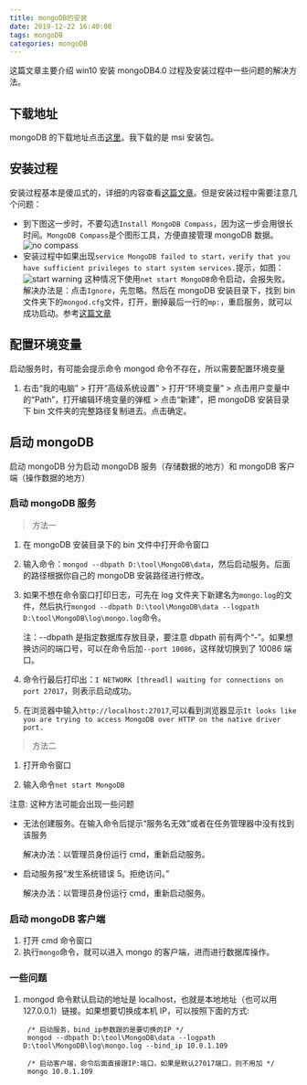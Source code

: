 ```yaml
---
title: mongoDB的安装
date: 2019-12-22 16:40:08
tags: mongoDB
categories: mongoDB
---
```


这篇文章主要介绍 win10 安装 mongoDB4.0 过程及安装过程中一些问题的解决方法。

<!-- more -->

## 下载地址

mongoDB 的下载地址点击[这里][1]。我下载的是 msi 安装包。

## 安装过程

安装过程基本是傻瓜式的，详细的内容查看[这篇文章][2]。但是安装过程中需要注意几个问题：

- 到下图这一步时，不要勾选`Install MongoDB Compass`，因为这一步会用很长时间。`MongoDB Compass`是个图形工具，方便直接管理 mongoDB 数据。
  ![no compass][pic1]
- 安装过程中如果出现`service MongoDB failed to start，verify that you have sufficient privileges to start system services.`提示，如图：
  ![start warning][pic2]
  这种情况下使用`net start MongoDB`命令启动，会报失败。
  解决办法是：点击`Ignore`，先忽略。然后在 mongoDB 安装目录下，找到 bin 文件夹下的`mongod.cfg`文件，打开，删掉最后一行的`mp:`，重启服务，就可以成功启动。参考[这篇文章][2]

## 配置环境变量

启动服务时，有可能会提示命令 mongod 命令不存在，所以需要配置环境变量

1. 右击“我的电脑” > 打开“高级系统设置” > 打开“环境变量” > 点击用户变量中的“Path”，打开编辑环境变量的弹框 > 点击“新建”，把 mongoDB 安装目录下 bin 文件夹的完整路径复制进去。点击确定。

## 启动 mongoDB

启动 mongoDB 分为启动 mongoDB 服务（存储数据的地方）和 mongoDB 客户端（操作数据的地方）

### 启动 mongoDB 服务

> 方法一

1. 在 mongoDB 安装目录下的 bin 文件中打开命令窗口
2. 输入命令：`mongod --dbpath D:\tool\MongoDB\data`，然后启动服务。后面的路径根据你自己的 mongoDB 安装路径进行修改。
3. 如果不想在命令窗口打印日志，可先在 log 文件夹下新建名为`mongo.log`的文件，然后执行`mongod --dbpath D:\tool\MongoDB\data --logpath D:\tool\MongoDB\log\mongo.log`命令。

   注：--dbpath 是指定数据库存放目录，要注意 dbpath 前有两个“-”。如果想换访问的端口号，可以在命令后加`--port 10086`，这样就切换到了 10086 端口。

4. 命令行最后打印出：`I NETWORK [threadl] waiting for connections on port 27017`，则表示启动成功。
5. 在浏览器中输入`http://localhost:27017`,可以看到浏览器显示`It looks like you are trying to access MongoDB over HTTP on the native driver port.`

> 方法二

1. 打开命令窗口

2. 输入命令`net start MongoDB`

注意: 这种方法可能会出现一些问题

- 无法创建服务。在输入命令后提示“服务名无效”或者在任务管理器中没有找到该服务

  解决办法：以管理员身份运行 cmd，重新启动服务。

- 启动服务报“发生系统错误 5。拒绝访问。”

  解决办法：以管理员身份运行 cmd，重新启动服务。

### 启动 mongoDB 客户端

1. 打开 cmd 命令窗口
2. 执行`mongo`命令，就可以进入 mongo 的客户端，进而进行数据库操作。

### 一些问题

1. mongod 命令默认启动的地址是 localhost，也就是本地地址（也可以用 127.0.0.1）链接。如果想要切换成本机 IP，可以按照下面的方式:

        /* 启动服务，bind_ip参数跟的是要切换的IP */
        mongod --dbpath D:\tool\MongoDB\data --logpath D:\tool\MongoDB\log\mongo.log --bind_ip 10.0.1.109

        /* 启动客户端，命令后面直接跟IP:端口，如果是默认27017端口，则不用加 */
        mongo 10.0.1.109

[1]: https://www.mongodb.org/dl/win32
[2]: https://blog.csdn.net/qq_20084101/article/details/82261195
[pic1]: https://img-blog.csdn.net/2018091918200759?watermark/2/text/aHR0cHM6Ly9ibG9nLmNzZG4ubmV0L2R0YTA1MDI=/font/5a6L5L2T/fontsize/400/fill/I0JBQkFCMA==/dissolve/70
[pic2]: https://img-blog.csdnimg.cn/20190818135529950.png?x-oss-process=image/watermark,type_ZmFuZ3poZW5naGVpdGk,shadow_10,text_aHR0cHM6Ly9ibG9nLmNzZG4ubmV0L3dlaXhpbl80NDE5ODk2NQ==,size_16,color_FFFFFF,t_70
